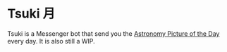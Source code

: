 # Tsuki 月

Tsuki is a Messenger bot that send you the [Astronomy Picture of the Day](https://apod.nasa.gov/apod/astropix.html) every day.
It is also still a WIP.
